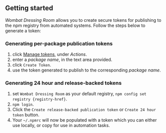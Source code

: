 ## Getting started

_Wombat Dressing Room_ allows you to create secure tokens for publishing to the
npm registry from automated systems. Follow the steps below to generate a token:

### Generating per-package publication tokens

1. click [Manage tokens](/_/manage-tokens), under _Actions_.
2. enter a _package name_, in the text area provided.
3. click `Create Token`.
4. use the token generated to publish to the corresponding _package name_.

### Generating 24 hour and release-backed tokens

1. set `Wombat Dressing Room` as your default registry, `npm config set registry {registry-href}`.
2. `npm login`.
3. Click the `Create release-backed publication token` or
   `Create 24 hour token` button.
4. Your `~/.npmrc` will now be populated with a token which you can either use
   locally, or copy for use in automation tasks.
